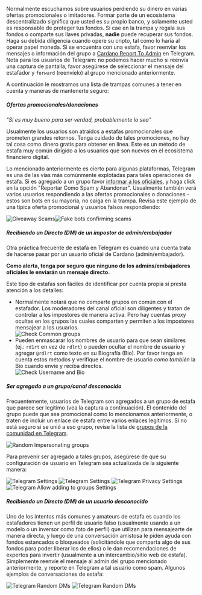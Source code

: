 Normalmente escuchamos sobre usuarios perdiendo su dinero en varias ofertas promocionales o imitadores. Formar parte de un ecosistema descentralizado significa que usted es su propio banco, y solamente usted es responsable de proteger tus fondos.
Si cae en la trampa y regala sus fondos o comparte sus llaves privadas, **nadie** puede recuperar sus fondos. Haga su debida diligencia cuando opere su cripto, tal como lo haría al operar papel moneda.
Si se encuentra con una estafa, favor reenviar los mensajes o información del grupo a [Cardano Report To Admin](https://t.me/CardanoReportToAdmin) en Telegram.
Nota para los usuarios de Telegram: no podemos hacer mucho si reenvía una captura de pantalla, favor asegúrese de seleccionar el mensaje del estafador y `forward` (reenvíelo) al grupo mencionado anteriormente.

A continuación le mostramos una lista de trampas comunes a tener en cuenta y maneras de mantenerte seguro:

##### Ofertas promocionales/donaciones

*"Si es muy bueno para ser verdad, probablemente lo sea"*

Usualmente los usuarios son atraídos a estafas promocionales que prometen grandes retornos. Tenga cuidado de tales promociones, no hay tal cosa como dinero gratis para obtener en línea.
Este es un método de estafa muy común dirigido a los usuarios que son nuevos en el ecosistema financiero digital.

Lo mencionado anteriormente es cierto para algunas plataformas, Telegram es una de las vías más comúnmente explotadas para tales operaciones de estafa. Si es agregado a un grupo favor [informar a los oficiales](https://t.me/CardanoReportToAdmin), y haga click en la opción "Reportar Como Spam y Abandonar". Usualmente también verá varios usuarios respondiendo a las ofertas promocionales o donaciones - estos son bots en su mayoría, no caiga en la trampa.
Revisa este ejemplo de una típica oferta promocional y usuarios falsos respondiendo:

![Giveaway Scams](https://raw.githubusercontent.com/cardano-community/support-faq/images/docs/images/giveaway-scam1.jpg)![Fake bots confirming scams](https://raw.githubusercontent.com/cardano-community/support-faq/images/docs/images/giveaway-scam2.jpg)

##### Recibiendo un Directo (DM) de un impostor de admin/embajador

Otra práctica frecuente de estafa en Telegram es cuando una cuenta trata de hacerse pasar por un usuario oficial de Cardano (admin/embajador).

**Como alerta, tenga por seguro que ninguno de los admins/embajadores oficiales le enviarán un mensaje directo.**

Este tipo de estafas son fáciles de identificar por cuenta propia si presta atención a los detalles:

- Normalmente notará que no comparte grupos en común con el estafador. Los moderadores del canal oficial son diligentes y tratan de controlar a los impostores de manera activa. Pero hay cuentas proxy ocultas en los grupos las cuales comparten y permiten a los impostores mensajear a los usuarios.  
![Check Common groups](https://raw.githubusercontent.com/cardano-community/support-faq/images/docs/images/tg-impersonator-check-1.jpg)
- Pueden enmascarar los nombres de usuario para que sean similares (ej.: `rd1rt` en vez de `rdlrt`) o pueden ocultar el nombre de usuario y agregar `@rdlrt` como texto en su Biografía (Bio). Por favor tenga en cuenta estos métodos y verifique el nombre de usuario *como también* la Bio cuando envíe y reciba directos.  
![Check Username and Bio](https://raw.githubusercontent.com/cardano-community/support-faq/images/docs/images/tg-impersonator-check-2.jpg)

##### Ser agregado a un grupo/canal desconocido

Frecuentemente, usuarios de Telegram son agregados a un grupo de estafa que parece ser legítimo (vea la captura a continuación). El contenido del grupo puede que sea promocional como lo mencionamos anteriormente, o traten de incluir un enlace de estafa entre varios enlaces legítimos. Si no está seguro si se unió a eso grupo, revise la lista de [grupos de la comunidad en Telegram](https://t.me/Cardano/271989).

![Random Impersonating groups](https://raw.githubusercontent.com/cardano-community/support-faq/images/docs/images/random-impersonating-groups.jpg)

Para prevenir ser agregado a tales grupos, asegúrese de que su configuración de usuario en Telegram sea actualizada de la siguiente manera:

![Telegram Settings](https://raw.githubusercontent.com/cardano-community/support-faq/images/docs/img-es/tg-privacy-settings-0.jpg)
![Telegram Settings](https://raw.githubusercontent.com/cardano-community/support-faq/images/docs/img-es/tg-privacy-settings-1.jpg)
![Telegram Privacy Settings](https://raw.githubusercontent.com/cardano-community/support-faq/images/docs/img-es/tg-privacy-settings-2.jpg)
![Telegram Allow adding to groups Settings](https://raw.githubusercontent.com/cardano-community/support-faq/images/docs/img-es/tg-privacy-settings-3.jpg)

##### Recibiendo un Directo (DM) de un usuario desconocido

Uno de los intentos más comunes y amateurs de estafa es cuando los estafadores tienen un perfil de usuario falso (usualmente usando a un modelo o un inversor como foto de perfil) que utilizan para mensajearte de manera directa, y luego de una conversación amistosa le piden ayuda con fondos estancados o bloqueados (solicitándole que comparta algo de sus fondos para poder liberar los de ellos) o le dan recomendaciones de expertos para invertir (usualmente a un intercambio/sitio web de estafa). Simplemente reenvíe el mensaje al admin del grupo mencionado anteriormente, y reporte en Telegram a tal usuario como spam. Algunos ejemplos de conversaciones de estafa:

![Telegram Random DMs](https://raw.githubusercontent.com/cardano-community/support-faq/images/docs/images/tg-random-dm-1.jpg)
![Telegram Random DMs](https://raw.githubusercontent.com/cardano-community/support-faq/images/docs/images/tg-random-dm-2.jpg)
